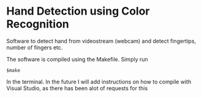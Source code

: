 Hand Detection using Color Recognition
=================================

Software to detect hand from videostream (webcam) and detect fingertips, number of fingers etc.

The software is compiled using the Makefile. Simply run 

	$make

In the terminal. In the future I will add instructions on how to compile with Visual Studio, as there has been alot of 
requests for this
